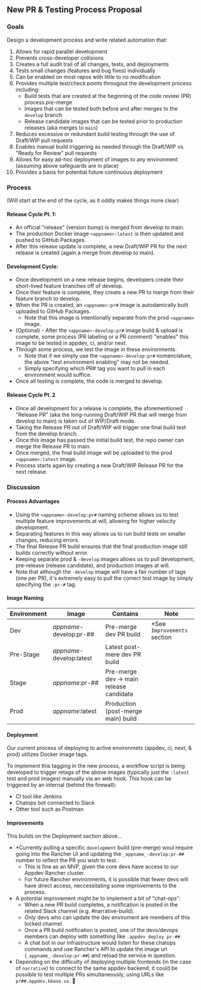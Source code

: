 ## New PR & Testing Process Proposal


### Goals

Design a development process and write related automation that:

1. Allows for rapid parallel development
1. Prevents cross-developer collisions
1. Creates a full audit trail of all changes, tests, and deployments
1. Tests small changes (features and bug fixes) individually
1. Can be enabled on most repos with little to no modification
1. Provides multiple test/check points througout the development process including:
    - Build tests that are created at the beginning of the code review (PR) process _pre_-merge
    - Images that can be tested both before and after merges to the `develop` branch
    - Release candidate images that can be tested prior to production releases (aka merges to `main`)
1. Reduces excessive or redundant build testing through the use of Draft/WIP pull requests
1. Enables manual build triggering as needed through the Draft/WIP vs. "Ready for Review" pull requests
1. Allows for easy ad-hoc deployment of images to any environment (assuming above safeguards are in place)
1. Provides a basis for potential future continuous deployment

### Process

(Will start at the end of the cycle, as it oddly makes things more clear)

#### Release Cycle Pt. 1:

- An official "release" (version bump) is merged from develop to main.
- The production Docker image `<appname>:latest` is then updated and pushed to GitHub Packages.
- After this release update is complete, a new Draft/WIP PR for the next release is created (again a merge from develop to main).

#### Development Cycle:

- Once development on a new release begins, developers create their short-lived feature branches off of develop.
- Once their feature is complete, they create a new PR to merge from their feature branch to develop.
- When the PR is created, an `<appname>:pr#` image is autodamically built uploaded to GitHub Packages.
    - Note that this image is intentionally separate from the prod `<appname>` image.
- (Optional) - After the `<appname>-develop:pr#` image build & upload is complete, some process (PR labeling or a PR comment) "enables" this image to be tested in appdev, ci, and/or next.
- Through some process, we test the image in these environments.
    - Note that if we simply use the `<appname>-develop:pr#` nomenclature, the above "test environment enabling" may not be needed.
    - Simply specifying which PR# tag you want to pull in each environment would suffice.
- Once all testing is complete, the code is merged to develop.

#### Release Cycle Pt. 2

- Once all development for a release is complete, the aforementioned "Release PR" (aka the long-running Draft/WIP PR that will merge from develop to main) is taken out of WIP/Draft mode.
- Taking the Release PR out of Draft/WIP will trigger one final build test from the develop branch.
- Once this image has passed the initial build test, the repo owner can merge the Release PR to main.
- Once merged, the final build image will be uploaded to the prod `<appname>:latest` image.
- Process starts again by creating a new Draft/WIP Release PR for the next release.

### Discussion

#### Process Advantages

- Using the `<appname>-develop:pr#` naming scheme allows us to test multiple feature improvements at will, allowing for higher velocity development.
- Separating features in this way allows us to run build tests on smaller changes, reducing errors.
- The final Release PR build ensures that the final production image still builds correctly without error.
- Keeping separate prod & `-develop` images allows us to pull development, pre-release (release candidate), and production images at will.
- Note that although the `-develop` image will have a fair number of tags (one per PR), it's extremely easy to pull the correct test image by simply specifying the `:pr-#` tag.


#### Image Naming


| Environment      | Image  | Contains | Note      |
| ----------- | ----------- |----------- |----------- |
| Dev      | _appname_-develop:pr-## | Pre-merge dev PR build| \*See `Improvements` section|
| Pre-Stage   | _appname_-develop:latest | Latest post-mere dev PR build | |
| Stage      | _appname_:pr-##       | Pre-merge dev -> main release candidate | |
| Prod   | _appname_:latest        | Production (post-merge main) build | |

#### Deployment

Our current process of deploying to active environmets (appdev, ci, next, & prod) utilizes Docker image tags.

To implement this tagging in the new process, a workflow script is being developed to trigger retags of the above images (typically just the `:latest` test and prod images) manually via an web hook. This hook can be triggered by an internal (behind the firewall):

- CI tool like Jenkins
- Chatops bot connected to Slack
- Other tool such as Postman

#### Improvements

This builds on the Deployment section above...

- \*Currently pulling a specific `development` build (pre-merge) woul require going into the Rancher UI and updating the `_appname_-develop:pr-##` number to reflect the PR you wish to test.
  - This is fine as an MVP, given the core devs have access to our Appdev Rancher cluster.
  - For future Rancher environments, it is possible that fewer devs will have direct access, neccessitating some improvements to the process.
- A potential improvement might be to implement a bit of "chat-ops":
  - When a new PR build completes, a notification is posted in the related Slack channel (e.g. \#narrative-build).
  - _Only_ devs who can update the dev enviroment are members of this locked channel.
  - Once a PR build notification is posted, one of the devs/devops members can deploy with something like `.appdev deploy pr-##`.
  - A chat bot in _our_ infrastructure would listen for these chatops commands and use Rancher's API to update the image url (`_appname_-develop:pr-##`) and reload the service in question.
- Depending on the difficulty of deploying multiple frontends (in the case of `narrative`) to connect to the same appdev backend, it could be possible to test multiple PRs simultaneously, using URLs like `pr##.appdev.kbase.us`. :shrug:
